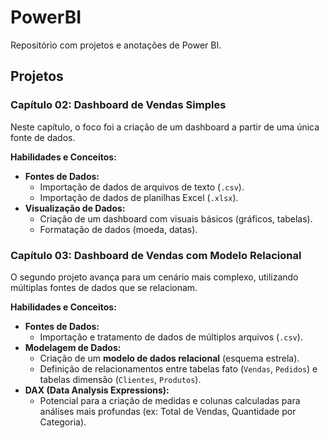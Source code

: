 # PowerBI
Repositório com projetos e anotações de Power BI.

## Projetos

### Capítulo 02: Dashboard de Vendas Simples

Neste capítulo, o foco foi a criação de um dashboard a partir de uma única fonte de dados.

**Habilidades e Conceitos:**

*   **Fontes de Dados:**
    *   Importação de dados de arquivos de texto (`.csv`).
    *   Importação de dados de planilhas Excel (`.xlsx`).
*   **Visualização de Dados:**
    *   Criação de um dashboard com visuais básicos (gráficos, tabelas).
    *   Formatação de dados (moeda, datas).

### Capítulo 03: Dashboard de Vendas com Modelo Relacional

O segundo projeto avança para um cenário mais complexo, utilizando múltiplas fontes de dados que se relacionam.

**Habilidades e Conceitos:**

*   **Fontes de Dados:**
    *   Importação e tratamento de dados de múltiplos arquivos (`.csv`).
*   **Modelagem de Dados:**
    *   Criação de um **modelo de dados relacional** (esquema estrela).
    *   Definição de relacionamentos entre tabelas fato (`Vendas`, `Pedidos`) e tabelas dimensão (`Clientes`, `Produtos`).
*   **DAX (Data Analysis Expressions):**
    *   Potencial para a criação de medidas e colunas calculadas para análises mais profundas (ex: Total de Vendas, Quantidade por Categoria).
